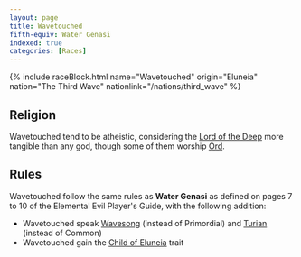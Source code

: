```yaml
---
layout: page
title: Wavetouched
fifth-equiv: Water Genasi
indexed: true
categories: [Races]
---
```


{% include raceBlock.html name="Wavetouched" origin="Eluneia" nation="The Third Wave" nationlink="/nations/third_wave" %}

## Religion

Wavetouched tend to be atheistic, considering the [Lord of the Deep](/nations/third_wave) more tangible than any god, though some of them worship [Ord](/pantheons/watchers).

## Rules

Wavetouched follow the same rules as **Water Genasi** as defined on pages 7 to 10 of the Elemental Evil Player's Guide, with the following addition:

- Wavetouched speak [Wavesong](/general/languages) (instead of Primordial) and [Turian](/general/languages) (instead of Common)
- Wavetouched gain the [Child of Eluneia](/rules/child_of_eluneia) trait